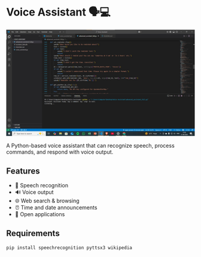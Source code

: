 # Voice Assistant 🗣️💻
![Voice Assistant Screenshot](screenshot.jpg)

A Python-based voice assistant that can recognize speech, process commands, and respond with voice output.

## Features
- 🎤 Speech recognition
- 🔊 Voice output
- 🌐 Web search & browsing
- ⏰ Time and date announcements
- 📂 Open applications

## Requirements
```bash
pip install speechrecognition pyttsx3 wikipedia
